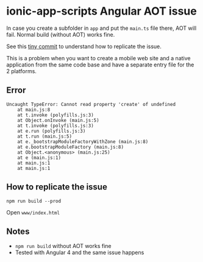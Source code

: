 # ionic-app-scripts Angular AOT issue

In case you create a subfolder in `app` and put the `main.ts` file there, AOT will fail. Normal build (without AOT) works fine.

See this [tiny commit](https://github.com/peterbakonyi05/ionic-app-scripts-aot-issue/commit/349d56c5f7a964144cd76c5ea428c3c2a9a14875) to understand how to replicate the issue.

This is a problem when you want to create a mobile web site and a native application from the same code base and have a separate entry file for the 2 platforms.

## Error

```
Uncaught TypeError: Cannot read property 'create' of undefined
    at main.js:8
    at t.invoke (polyfills.js:3)
    at Object.onInvoke (main.js:5)
    at t.invoke (polyfills.js:3)
    at e.run (polyfills.js:3)
    at t.run (main.js:5)
    at e._bootstrapModuleFactoryWithZone (main.js:8)
    at e.bootstrapModuleFactory (main.js:8)
    at Object.<anonymous> (main.js:25)
    at e (main.js:1)
    at main.js:1
    at main.js:1
```

## How to replicate the issue
```
npm run build --prod
```

Open `www/index.html`

## Notes
* `npm run build` without AOT works fine
* Tested with Angular 4 and the same issue happens
